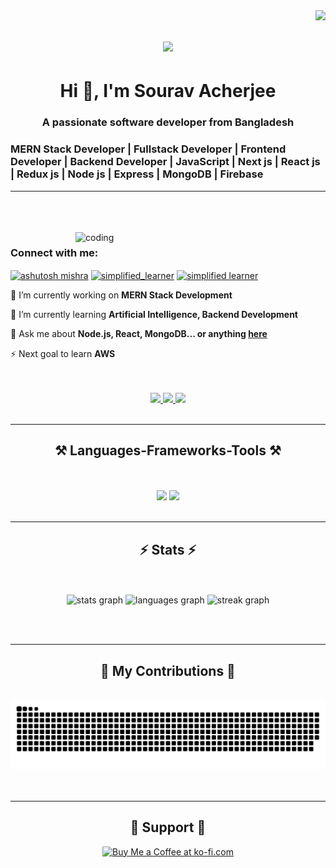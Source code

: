 <img align="right" src="https://visitor-badge.laobi.icu/badge?page_id=devs-sourav.devs-sourav" />

<h1 align="center">
    <img src="https://readme-typing-svg.herokuapp.com?font=Nunito+Sans&weight=700&size=35&duration=4000&pause=800&color=2859FF&background=FFFFFF00&center=true&vCenter=true&random=false&width=460&height=100&lines=Hey+I'm+%F0%9F%91%8B+Sourav+Acherjee;I'm+Mernstack+Developer+%F0%9F%A7%91%E2%80%8D%F0%9F%92%BB;I'm+Fullstack+Developer+%F0%9F%A7%91%E2%80%8D%F0%9F%92%BB;I'm+Frontend+Developer+%F0%9F%A7%91%E2%80%8D%F0%9F%92%BB;I'm+Backend+Developer+%F0%9F%A7%91%E2%80%8D%F0%9F%92%BB;I'm+React+JS+Developer+%F0%9F%A7%91%E2%80%8D%F0%9F%92%BB;I'm+Node+JS+Developer+%F0%9F%A7%91%E2%80%8D%F0%9F%92%BB;I'm+JavaScript+Developer+%F0%9F%A7%91%E2%80%8D%F0%9F%92%BB;" />
</h1>

<h1 align="center">Hi 👋, I'm Sourav Acherjee</h1>
<h3 align="center">A passionate software developer from Bangladesh</h3>
<h3 align="left">MERN Stack Developer  |  Fullstack Developer  |  Frontend Developer  |  Backend Developer  |  JavaScript  |  Next js  |  React js  |  Redux js  |  Node js  |  Express  |  MongoDB  |  Firebase</h3>

<hr/>

<br/>
<br/>
<br cl/>

<img align="right" alt="coding" width="400" src="https://user-images.githubusercontent.com/55389276/140866485-8fb1c876-9a8f-4d6a-98dc-08c4981eaf70.gif">


<h3 align="left">Connect with me:</h3>
<p align="left">
<a href="https://www.linkedin.com/in/sourav-acherjee-a8258825b?utm_source=share&utm_campaign=share_via&utm_content=profile&utm_medium=android_app" target="blank"><img align="center" src="https://raw.githubusercontent.com/rahuldkjain/github-profile-readme-generator/master/src/images/icons/Social/linked-in-alt.svg" alt="ashutosh mishra" height="30" width="40" /></a>
<a href="https://www.instagram.com/ovi_acharjee_sourav/" target="blank"><img align="center" src="https://raw.githubusercontent.com/rahuldkjain/github-profile-readme-generator/master/src/images/icons/Social/instagram.svg" alt="simplified_learner" height="30" width="40" /></a>
<a href="https://www.facebook.com/profile.php?id=100008414221692" target="blank"><img align="center" src="https://raw.githubusercontent.com/rahuldkjain/github-profile-readme-generator/master/src/images/icons/Social/facebook.svg" alt="simplified learner" height="30" width="40" /></a>
</p>


<div align="left">
 
 🔭 I’m currently working on **MERN Stack Development**
 
 🌱 I’m currently learning **Artificial Intelligence, Backend Development**

💬 Ask me about **Node.js, React, MongoDB... or anything [here](https://github.com/devs-sourav/devs-sourav/issues)**

⚡ Next goal to learn **AWS**

 </div>
 <br/>
 <br/>
 
<div align="center"> 
  <a href="mailto:pedro.sales.muniz@gmail.com">
    <img src="https://img.shields.io/badge/Gmail-333333?style=for-the-badge&logo=gmail&logoColor=red" />
  </a>
  <a href="https://linkedin.com/in/pedro-sales-muniz" target="_blank">
    <img src="https://img.shields.io/badge/LinkedIn-0077B5?style=for-the-badge&logo=linkedin&logoColor=white" target="_blank" />
  </a>
  <a href="https://salesp07.github.io" target="_blank">
     <img src="https://img.shields.io/badge/Portfolio-FF5722?style=for-the-badge&logo=todoist&logoColor=white" target="_blank" /> <!-- sqlite, safari, google-chrome are other good icon options -->
  </a>
</div>


<br>
<hr/>
<h2 align="center">⚒️ Languages-Frameworks-Tools ⚒️</h2>
<br/>
<br/>
<div align="center">
    <img src="https://skillicons.dev/icons?i=react,bootstrap,mui,html,css,vscode,github,figma,tailwind,git,r" />
    <img src="https://skillicons.dev/icons?i=nodejs,python,javascript,typescript,express,firebase,mongodb,c,java,nextjs,mysql,flask" /><br>
</div>

<br/>
<hr/>
<h2 align="center">⚡ Stats ⚡</h2>
<br><br>
<div align="center">
  <img  src="https://github-readme-stats.vercel.app/api?username=devs-sourav&hide_title=false&hide_rank=true&show_icons=true&include_all_commits=true&count_private=true&disable_animations=false&theme=react&locale=en&hide_border=false&order=1" height="159.5" alt="stats graph"  />
  <img src="https://github-readme-stats.vercel.app/api/top-langs?username=devs-sourav&locale=en&hide_title=false&layout=compact&card_width=320&langs_count=7&theme=react&hide_border=false&order=2" height="159.5" alt="languages graph"  />
  <img src="https://streak-stats.demolab.com?user=devs-sourav&locale=en&mode=weekly&theme=react&hide_border=false&border_radius=0&order=3" height="235" alt="streak graph"  />
</div>

<!-- <div align=center>
  <img width=390 align="center" src="https://github-readme-stats.vercel.app/api/top-langs/?username=devs-sourav&theme=react&hide_border=false&include_all_commits=false&count_private=false&layout=compact" alt="top langs" />
  <img width=390 src="https://github-readme-stats.vercel.app/api?username=devs-sourav&theme=react&hide_border=false&include_all_commits=false&count_private=false" alt="streak stats"/>
  <br/>
  <img width=390 src="https://github-readme-streak-stats.herokuapp.com/?user=devs-sourav&theme=react&hide_border=false"  alt="readme stats" />
</div> -->

<br/><br/>

<hr/>

<div align="center">
  <h2>🐍 My Contributions 🐍</h2>
  <br>
  <img alt="snake eating my contributions" src="https://raw.githubusercontent.com/devs-sourav/devs-sourav/output/github-contribution-grid-snake.svg" />
  <br/><br/><br/>
</div>

<hr/>

<div align="center">
<h2>🎁 Support 🎁</h2>
<a href='https://ko-fi.com/souravacharjee' target='_blank'><img height='64' style='border:0px;height:64px;' src='https://storage.ko-fi.com/cdn/kofi1.png?v=3' border='0' alt='Buy Me a Coffee at ko-fi.com' /></a>
</div>

<br/>
